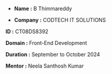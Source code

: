 - **Name :** B Thimmareddy

- **Company :** CODTECH IT SOLUTIONS

**ID :** CT08DS8392

**Domain :** Front-End Development

**Duration :** September to October 2024

**Mentor :** Neela Santhosh Kumar
